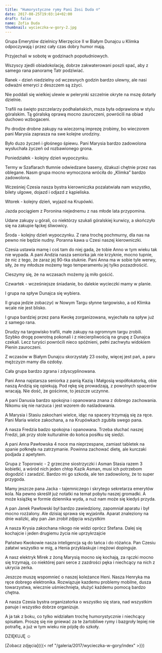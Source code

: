 ```yaml
---
title: "Humorystyczne rymy Pani Zosi Duda ☺"
date: 2017-08-25T19:03:14+02:00
draft: false
name: Zofia Duda
thumbnail: wycieczka-w-gory-2.jpg
---
```


Grupa Emerytów dzielnicy Mierzęcice II w Białym Dunajcu u Klimka odpoczywają i przez cały czas dobry humor mają.

Przyjechali w sobotę w godzinach popołudniowych.

Wszyscy zjedli obiadokolację, dobrze zakwaterowani poszli spać, aby z samego rana panoramę Tatr podziwiać.

Ranek - dzień niedzielny od wczesnych godzin bardzo ulewny, ale nasi odważni emeryci z deszczem są zżyci.

Nie poddali się wielkiej ulewie w pelerynki szczelnie okryte na mszę dotarły dzielnie.

Trafili na święto pszczelarzy podhalańskich, msza była odprawiona w stylu góralskim. Tą góralską oprawą mocno zauroczeni, powrócili na obiad duchowo wzbogaceni.

Po drodze drobne zakupy na wieczorną imprezę zrobimy, bo wieczorem pani Marysia zaprasza na swe kolejne urodziny.

Było duzo życzeń i głośnego śpiewu. Pani Marysia bardzo zadowolona wysłuchała życzeń od rozbawionego grona.

Poniedziałek - kolejny dzień wypoczynku.

Termy w Szaflarach tłumnie odwiedzane baseny, dżakuzi chętnie przez nas oblegane. Nasm grupa mocno wymoczona wróciła do „Klimka” bardzo zadowolona.

Wcześniej Czesia nasza bystra kierowniczka pozalatwiała nam wszystko, bilety ulgowe, dojazd i odjazd z kąpieliska.

Wtorek - kolejny dzień, wyjazd na Krupówki.

Jazda pociągiem z Poronina niejednemu z nas młode lata przypomina.

Udane zakupy u górali, co niektórzy szukali góralskiej kurwicy, a skończyło się na zakupie łąckej śliwowicy.

Środa - kolejny dzień wypoczynku. Z rana trochę pochmurny, dla nas na pewno nie będzie nudny. Poranna kawa u Czesi naszej kierowniczki.

Czesia ustawia mamę i coś tam do niej gada, że tobie Anno w tym wieku tak nie wypada. A pani Andzia nasza seniorka jak nie krzyknie, mocno tupnie, że nic z tego, że zaraz jej 90-tka stuknie. Pani Anna ma w sobie tyle werwy, siły, że my młodsze możemy tego temperamentu jej tylko pozazdrościć.

Cieszymy się, że na wczasach możemy ją miło gościć.

Czwartek - wcześniejsze śniadanie, bo dalekie wycieczki mamy w planie.

I grupa na spływ Dunajca się wybiera.

II grupa jedzie zobaczyć w Nowym Targu słynne targowisko, a od Klimka wcale nie jest blisko.

I grupa bardziej przez pana Kwokę zorganizowana, wyjechała na spływ już z samego rana.

Drudzy na targowisko trafili, małe zakupy na ogromnym targu zrobili. Szybko drogę powrotną pokonali i z niecierpliwością na grupę z Dunajca czekali. Lecz turyści powrócili nieco spóźnieni, pełni zachwytu widokiem Pienin zauroczeni.

Z wczasów w Białym Dunajcu skorzystały 23 osoby, więcej jest pań, a paru mężczyzn mamy dla ozdoby.

Cała grupa bardzo zgrana i zdyscyplinowana.

Pani Anna najstarsza seniorka z panią Kazią i Małgosią współlokatorką, obie naszą Andzią się opiekują. Pod rękę się prowadzają, z powolnych spacerów wracają. Nie dość, że gościnne, to jeszcze uczynne.

A pani Danusia bardzo spokojna i opanowana znana z dobrego zachowania. Nikomu się nie narzuca i jest wzorem do naśladowania.

A Marysia i Stasiu zakochani wielce, idąc na spacery trzymają się za ręce. Pani Maria wielce zakochana, a na Krupówkach zgubiła swego pana.

A nasza Fredzia badzo spokojna i opanowana. Trzeba słuchać naszej Fredzi, jak przy stole kulturalnie do końca posiłku się siedzi.

A pani Anna Pawłowska 4 noce ma nieprzespane, zamiast tabletek na spanie połknęła na zatrzymanie. Powinna zachować dietę, ale kurczaki podjada z apetytem.

Grupa z Toporowic - 2 grzeczne siostrzyczki i Asman Stasia razem 3 kobietki, a wśród nich jeden chłop Kazik Asman, musi ich potrzebom dogodzić i zaradzić. Bardzo mi go szkoda, ale ten zadowolony, że to super przygoda.

Mamy jeszcze pana Jacka - tajemniczego i skrytego sekretarza emerytów kola. Na pewno skreślił już notatki na temat pobytu naszej gromadki. A może książkę w formie dziennika wyda, a nuż nam może się kiedyś przyda.

A pan Janek Pawłowski był bardzo zawiedziony, zapomniał aparatu i był mocno rozżalony. Ale dzisiaj sprawa się wyjaśniła. Aparat znaleziony na dnie walizki, aby pan Jan zrobił zdjęcia wszystkim

A nasza Krysia zakochana nikogo nie widzi oprócz Stefana. Dalej się kochajcie i jeden drugiemu życia nie uprzykrzajcie

Państwo Kwokowie nasza inteligencja są do tańca i do różańca. Pan Czesiu załatwi wszystko w mig, a Henia przyklaskuje i mężowi dopinguje.

A nasz elektryk Mirek z żoną Marysią mocno się kochają, za rączki mocno się trzymają, co niektórej pani serce z zazdrości pęka i niechcący na nich z ukrycia zerka.

Jeszcze muszę wspomnieć o naszej koleżance Heni. Nasza Henryka ma ręce dobrego elektronika. Rozwiązuje kazdemu problemy mobilne, dusza towarzystwa, wiecznie uśmiechnięta, służyć każdemu pomocą bardzo chętna.

A nasza Czesia bystra organizatorka o wszystko się stara, nad wszystkim panuje i wszystko dobrze organizuje.

A ja tak z boku, co tylko widziałam trochę humorystycznie i niechcący spisałam. Proszę się nie gniewać za te żartobliwe rymy i bazgroły lepiej nie potrafię, a już w tym wieku nie pójdę do szkoły.

DZIĘKUJĘ ☺

[Zobacz zdjęcia]({{< ref "/galeria/2017/wycieczka-w-gory/index" >}})
